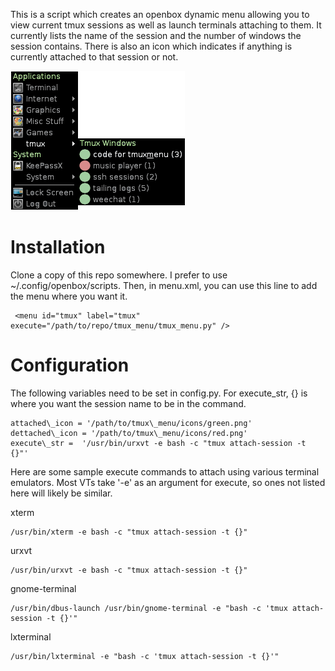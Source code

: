 
This is a script which creates an openbox dynamic menu allowing you to view current tmux sessions as well as launch terminals attaching to them. It currently lists the name of the session and the number of windows the session contains. There is also an icon which indicates if anything is currently attached to that session or not.

![Tmux Menu in Action](https://raw.githubusercontent.com/dannyn/tmux_menu/master/screenshot.png "Tmux Menu in Action")

Installation
============

Clone a copy of this repo somewhere. I prefer to use ~/.config/openbox/scripts. Then, in menu.xml, you can use this line to add the menu where you want it. 

```
 <menu id="tmux" label="tmux" execute="/path/to/repo/tmux_menu/tmux_menu.py" />
```

Configuration
=============

The following variables need to be set in config.py. For execute\_str, {} is where you want the session name to be in the command.

```
attached\_icon = '/path/to/tmux\_menu/icons/green.png'
dettached\_icon = '/path/to/tmux\_menu/icons/red.png'
execute\_str =  '/usr/bin/urxvt -e bash -c "tmux attach-session -t {}"'
```

Here are some sample execute commands to attach using various terminal emulators. Most VTs take '-e' as an argument for execute, so ones not listed here will likely be similar.

xterm
```
/usr/bin/xterm -e bash -c "tmux attach-session -t {}"
```

urxvt
```
/usr/bin/urxvt -e bash -c "tmux attach-session -t {}"
```

gnome-terminal
```
/usr/bin/dbus-launch /usr/bin/gnome-terminal -e "bash -c 'tmux attach-session -t {}'"
```

lxterminal
```
/usr/bin/lxterminal -e "bash -c 'tmux attach-session -t {}'"
```
